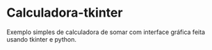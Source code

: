 # Calculadora-tkinter
Exemplo simples de calculadora de somar com interface gráfica feita usando tkinter e python.
